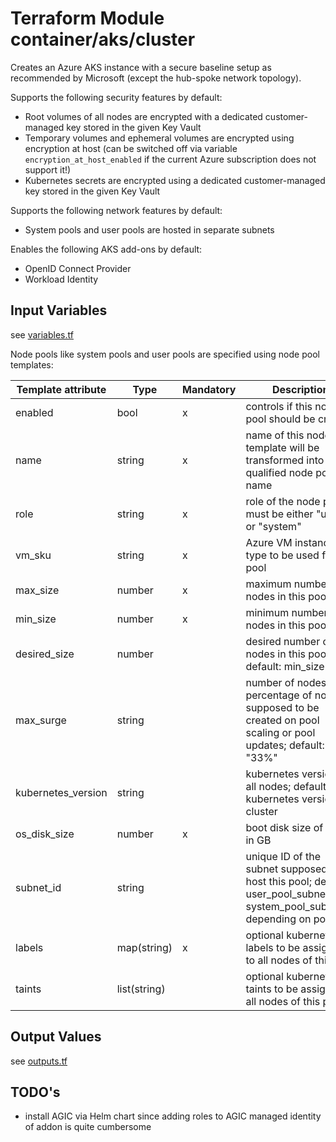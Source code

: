 # Terraform Module container/aks/cluster 

Creates an Azure AKS instance with a secure baseline setup as recommended by Microsoft
(except the hub-spoke network topology).

Supports the following security features by default:
* Root volumes of all nodes are encrypted with a dedicated customer-managed key stored in the given Key Vault
* Temporary volumes and ephemeral volumes are encrypted using encryption at host (can be switched off via variable `encryption_at_host_enabled` if the current Azure subscription does not support it!)
* Kubernetes secrets are encrypted using a dedicated customer-managed key stored in the given Key Vault

Supports the following network features by default:
* System pools and user pools are hosted in separate subnets

Enables the following AKS add-ons by default:
* OpenID Connect Provider
* Workload Identity 
 
## Input Variables

see [variables.tf](variables.tf)

Node pools like system pools and user pools are specified using node pool templates:

| Template attribute | Type         | Mandatory | Description |
| --- |--------------|-----------| --- |
| enabled | bool         | x         | controls if this node pool should be created |
| name | string       | x         | name of this node pool template will be transformed into a fully qualified node pool name |
| role | string       | x         | role of the node pool; must be either "user" or "system" |
| vm_sku | string       | x         | Azure VM instance type to be used for the pool |
| max_size | number       | x         | maximum number of nodes in this pool |
| min_size | number       | x         | minimum number of nodes in this pool |
| desired_size | number       |           | desired number of nodes in this pool; default: min_size |
| max_surge | string       |           | number of nodes or percentage of nodes supposed to be created on pool scaling or pool updates; default: "33%" |
| kubernetes_version | string       |           | kubernetes version of all nodes; default: kubernetes version of cluster |
| os_disk_size | number       | x         |  boot disk size of nodes in GB |
| subnet_id | string |  | unique ID of the subnet supposed to host this pool; default: user_pool_subnet_id or system_pool_subnet_id depending on pool role |
| labels | map(string) | x         | optional kubernetes labels to be assigned to all nodes of this pool |
| taints | list(string) |  | optional kubernetes taints to be assigned to all nodes of this pool |

## Output Values

see [outputs.tf](outputs.tf)

## TODO's

* install AGIC via Helm chart since adding roles to AGIC managed identity of addon is quite cumbersome
